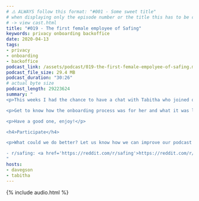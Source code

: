 ```yaml
---
# ⚠️ ALWAYS follow this format: "#001 - Some sweet title"
# when displaying only the episode number or the title this has to be constant
# -> view cast.html
title: "#019 - The first female employee of Safing"
keywords: privacy onboarding backoffice
date: 2020-04-13
tags:
- privacy
- onboarding
- backoffice
podcast_link: /assets/podcast/019-the-first-female-empolyee-of-safing.mp3
podcast_file_size: 29.4 MB
podcast_duration: "30:26"
# actual byte size
podcast_length: 29223624
summary: "
<p>This weeks I had the chance to have a chat with Tabitha who joined our team in January 2020. Working in the backoffice she is involved in a wide range of fields. From accounting, to writing reports to audio editing and helping out in content production.</p>

<p>Get to know how the onboarding process was for her and what it was like to be the first female employee of Safing. We also talk about her privacy journey and the importance of meta-data.</p>

<p>Have a good one, enjoy!</p>

<h4>Participate</h4>

<p>What could we do better? Let us know how we can improve our podcast on reddit:</p>

- r/safing: <a href='https://reddit.com/r/safing'>https://reddit.com/r/safing</a><br/>
"
hosts:
- davegson
- tabitha
---
```


{% include audio.html %}
